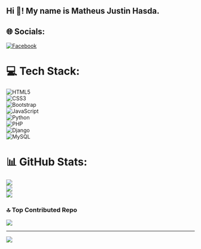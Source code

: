 <h2 align="left">Hi 👋! My name is Matheus Justin Hasda.</h2>

###


## 🌐 Socials:
[![Facebook](https://img.shields.io/badge/Facebook-%231877F2.svg?logo=Facebook&logoColor=white)](https://facebook.com/https://www.facebook.com/justin.hasdak) 

# 💻 Tech Stack:
![HTML5](https://img.shields.io/badge/html5-%23E34F26.svg?style=for-the-badge&logo=html5&logoColor=white)  
![CSS3](https://img.shields.io/badge/css3-%231572B6.svg?style=for-the-badge&logo=css3&logoColor=white)  
![Bootstrap](https://img.shields.io/badge/bootstrap-%23563D7C.svg?style=for-the-badge&logo=bootstrap&logoColor=white)  
![JavaScript](https://img.shields.io/badge/javascript-%23323330.svg?style=for-the-badge&logo=javascript&logoColor=%23F7DF1E)  
![Python](https://img.shields.io/badge/python-3670A0?style=for-the-badge&logo=python&logoColor=ffdd54)  
![PHP](https://img.shields.io/badge/php-%23777BB4.svg?style=for-the-badge&logo=php&logoColor=white)  
![Django](https://img.shields.io/badge/django-%23092E20.svg?style=for-the-badge&logo=django&logoColor=white)  
![MySQL](https://img.shields.io/badge/mysql-4479A1.svg?style=for-the-badge&logo=mysql&logoColor=white)

# 📊 GitHub Stats:
![](https://github-readme-stats.vercel.app/api?username=justinhasdak1&theme=dark&hide_border=false&include_all_commits=false&count_private=false)<br/>
![](https://github-readme-streak-stats.herokuapp.com/?user=justinhasdak1&theme=dark&hide_border=false)<br/>
![](https://github-readme-stats.vercel.app/api/top-langs/?username=justinhasdak1&theme=dark&hide_border=false&include_all_commits=false&count_private=false&layout=compact)

### 🔝 Top Contributed Repo
![](https://github-contributor-stats.vercel.app/api?username=justinhasdak1&limit=5&theme=dark&combine_all_yearly_contributions=true)

---
[![](https://visitcount.itsvg.in/api?id=justinhasdak1&icon=0&color=0)](https://visitcount.itsvg.in)

<!-- Proudly created with GPRM ( https://gprm.itsvg.in ) -->
